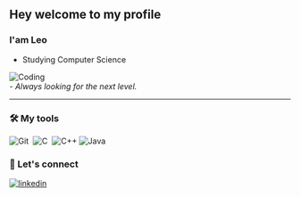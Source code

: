 ## Hey welcome to my profile
### I'am Leo

* Studying Computer Science

![Coding](https://user-images.githubusercontent.com/34418187/202911326-559ae103-550c-40dc-a404-4c7ca2eeb777.gif)  
*- Always looking for the next level.*
  
  <hr>
  
  ### 🛠️ My tools
  
  ![Git](https://img.shields.io/badge/-Git-05122A?style=flat&logo=git&logoColor=white)&nbsp;
  ![C](https://img.shields.io/badge/C-05122A?style=flat&logo=c&logoColor=white)&nbsp;
  ![C++](https://img.shields.io/badge/C%2B%2B-05122A?style=flat&logo=c%2B%2B&logoColor=white)
  ![Java](https://img.shields.io/badge/Java-05122A?style=flat&logo=openjdk&logoColor=white)&nbsp;
  
  ### 📧 Let's connect
  
  <a href="https://linkedin.com/in/leodoprado" target="_blank">
    <img align="center" src="https://img.shields.io/badge/-leodoprado-05122A?style=flat&logo=linkedin&logoColor=white" alt="linkedin"/>
    <br/>
  </a>

